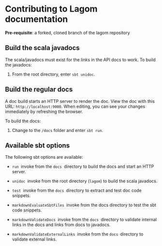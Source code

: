 Contributing to Lagom documentation
===================================

**Pre-requisite**: a forked, cloned branch of the lagom repository

Build the scala javadocs
------------------------

The scala/javadocs must exist for the links in the API docs to work. To build
the javadocs:

1.  From the root directory, enter `sbt unidoc`.

Build the regular docs
----------------------

A doc build starts an HTTP server to render the doc. View the doc with this URL:
`http://localhost:9000`. When editing, you can see your changes immediately by
refreshing the browser.

To build the docs:

1.  Change to the `/docs` folder and enter `sbt run`.

Available sbt options
---------------------

The following sbt options are available:

-   `run `invoke from the `docs `directory to build the docs and start an HTTP
    server.

-   `unidoc `invoke from the root directory (`lagom`) to build the scala
    javadocs.

-   `test `invoke from the `docs `directory to extract and test doc code
    snippets.

-   `markdownEvaluateSbtFiles `invoke from the docs directory to test the sbt
    code snippets.

-   `markdownValidateDocs `invoke from the `docs `directory to validate internal
    links in the docs and links from docs to javadocs.

-   `markdownValidateExternalLinks `invoke from the `docs `directory to validate
    external links.
